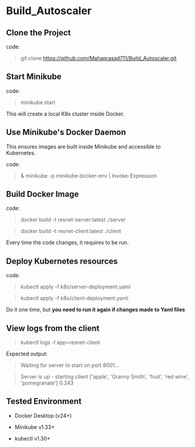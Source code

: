 # Build_Autoscaler

## Clone the Project
code:
>git clone https://github.com/Mahaprasad711/Build_Autoscaler.git

## Start Minikube
code:
>minikube start

This will create a local K8s cluster inside Docker.
## Use Minikube's Docker Daemon
This ensures images are built inside Minikube and accessible to Kubernetes.

code:
>& minikube -p minikube docker-env | Invoke-Expression

## Build Docker Image
code:
>docker build -t resnet-server:latest ./server

>docker build -t resnet-client:latest ./client

Every time the code changes, it requires to be run.

## Deploy Kubernetes resources
code:
>kubectl apply -f k8s/server-deployment.yaml

>kubectl apply -f k8s/client-deployment.yaml

Do it one time, but **you need to run it again if changes made to Yaml files**

## View logs from the client


>kubectl logs -l app=resnet-client

Expected output:

>Waiting for server to start on port 8001...

>Server is up - starting client
['apple', 'Granny Smith', 'fruit', 'red wine', 'pomegranate'] 0.243

## Tested Environment

- Docker Desktop (v24+)

- Minikube v1.33+

- kubectl v1.30+
